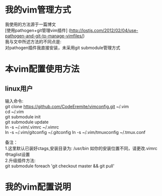 # 我的vim管理方式
我使用的方法源于一篇博文  
[使用pathogen+git管理vim插件] (http://lostjs.com/2012/02/04/use-pathogen-and-git-to-manage-vimfiles/)  
我与文中所述方法的不同点是:  
    对pathogen插件我直接安装，未采用git submodule管理方式  
# 本vim配置使用方法
## linux用户
输入命令:  
    git clone https://github.com/CodeEremite/vimconfig.git ~/.vim  
    cd ~/.vim  
    git submodule init  
    git submodule update  
    ln -s ~/.vim/.vimrc ~/.vimrc  
    ln -s ~/.vim/gitconfig ~/.gitconfig
    ln -s ~/.vim/tmuxconfig ~/.tmux.conf
    
备注：  
1.这里默认已装好ctags,安装目录为: /usr/bin   如你的安装位置不同，请更改.vimrc中taglist设置  
2.升级插件方法:  
    git submodule foreach 'git checkout master && git pull'  
# 我的vim配置说明
